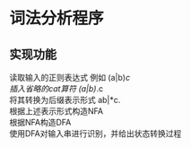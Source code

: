 # 词法分析程序
## 实现功能
读取输入的正则表达式 例如 (a|b)*c    
插入省略的cat算符         (a|b)*.c  
将其转换为后缀表示形式 ab|*c.  
根据上述表示形式构造NFA  
根据NFA构造DFA  
使用DFA对输入串进行识别，并给出状态转换过程